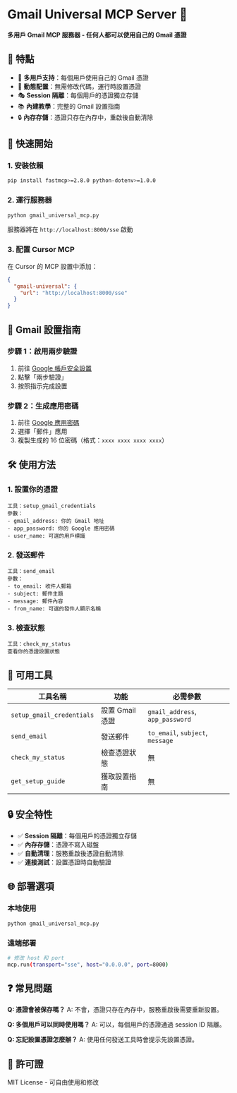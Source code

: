 # Gmail Universal MCP Server 👥

**多用戶 Gmail MCP 服務器 - 任何人都可以使用自己的 Gmail 憑證**

## 🌟 特點

- 👥 **多用戶支持**：每個用戶使用自己的 Gmail 憑證
- 🔄 **動態配置**：無需修改代碼，運行時設置憑證
- 🎭 **Session 隔離**：每個用戶的憑證獨立存儲
- 📚 **內建教學**：完整的 Gmail 設置指南
- 🔒 **內存存儲**：憑證只存在內存中，重啟後自動清除

## 🚀 快速開始

### 1. 安裝依賴

```bash
pip install fastmcp>=2.8.0 python-dotenv>=1.0.0
```

### 2. 運行服務器

```bash
python gmail_universal_mcp.py
```

服務器將在 `http://localhost:8000/sse` 啟動

### 3. 配置 Cursor MCP

在 Cursor 的 MCP 設置中添加：

```json
{
  "gmail-universal": {
    "url": "http://localhost:8000/sse"
  }
}
```

## 📧 Gmail 設置指南

### 步驟 1：啟用兩步驗證
1. 前往 [Google 帳戶安全設置](https://myaccount.google.com/security)
2. 點擊「兩步驗證」
3. 按照指示完成設置

### 步驟 2：生成應用密碼
1. 前往 [Google 應用密碼](https://myaccount.google.com/apppasswords)
2. 選擇「郵件」應用
3. 複製生成的 16 位密碼（格式：`xxxx xxxx xxxx xxxx`）

## 🛠️ 使用方法

### 1. 設置你的憑證

```
工具：setup_gmail_credentials
參數：
- gmail_address: 你的 Gmail 地址
- app_password: 你的 Google 應用密碼
- user_name: 可選的用戶標識
```

### 2. 發送郵件

```
工具：send_email
參數：
- to_email: 收件人郵箱
- subject: 郵件主題
- message: 郵件內容
- from_name: 可選的發件人顯示名稱
```

### 3. 檢查狀態

```
工具：check_my_status
查看你的憑證設置狀態
```

## 🔧 可用工具

| 工具名稱 | 功能 | 必需參數 |
|---------|------|----------|
| `setup_gmail_credentials` | 設置 Gmail 憑證 | `gmail_address`, `app_password` |
| `send_email` | 發送郵件 | `to_email`, `subject`, `message` |
| `check_my_status` | 檢查憑證狀態 | 無 |
| `get_setup_guide` | 獲取設置指南 | 無 |

## 🔒 安全特性

- ✅ **Session 隔離**：每個用戶的憑證獨立存儲
- ✅ **內存存儲**：憑證不寫入磁盤
- ✅ **自動清理**：服務重啟後憑證自動清除
- ✅ **連接測試**：設置憑證時自動驗證

## 🌐 部署選項

### 本地使用
```bash
python gmail_universal_mcp.py
```

### 遠端部署
```bash
# 修改 host 和 port
mcp.run(transport="sse", host="0.0.0.0", port=8000)
```

## ❓ 常見問題

**Q: 憑證會被保存嗎？**
A: 不會，憑證只存在內存中，服務重啟後需要重新設置。

**Q: 多個用戶可以同時使用嗎？**
A: 可以，每個用戶的憑證通過 session ID 隔離。

**Q: 忘記設置憑證怎麼辦？**
A: 使用任何發送工具時會提示先設置憑證。

## 📝 許可證

MIT License - 可自由使用和修改